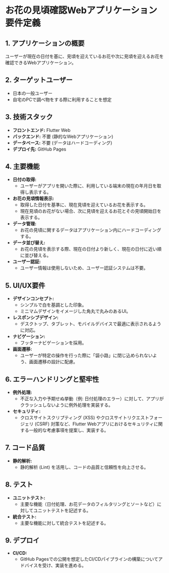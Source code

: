 # お花の見頃確認Webアプリケーション 要件定義

## 1. アプリケーションの概要

ユーザーが現在の日付を基に、見頃を迎えているお花や次に見頃を迎えるお花を確認できるWebアプリケーション。

## 2. ターゲットユーザー

* 日本の一般ユーザー
* 自宅のPCで調べ物をする際に利用することを想定

## 3. 技術スタック

* **フロントエンド:** Flutter Web
* **バックエンド:** 不要 (静的なWebアプリケーション)
* **データベース:** 不要 (データはハードコーディング)
* **デプロイ先:** GitHub Pages

## 4. 主要機能

* **日付の取得:**
    * ユーザーがアプリを開いた際に、利用している端末の現在の年月日を取得し表示する。
* **お花の見頃情報表示:**
    * 取得した日付を基準に、現在見頃を迎えているお花を表示する。
    * 現在見頃のお花がない場合、次に見頃を迎えるお花とその見頃開始日を表示する。
* **データ管理:**
    * お花の見頃に関するデータはアプリケーション内にハードコーディングする。
* **データ並び替え:**
    * お花の見頃を表示する際、現在の日付より新しく、現在の日付に近い順に並び替える。
* **ユーザー認証:**
    * ユーザー情報は使用しないため、ユーザー認証システムは不要。

## 5. UI/UX要件

* **デザインコンセプト:**
    * シンプルで白を基調とした印象。
    * ミニマムデザインをイメージした角丸で丸みのあるUI。
* **レスポンシブデザイン:**
    * デスクトップ、タブレット、モバイルデバイスで最適に表示されるように対応。
* **ナビゲーション:**
    * フッターナビゲーションを採用。
* **画面遷移:**
    * ユーザーが特定の操作を行った際に「袋小路」に閉じ込められないよう、画面遷移の設計に配慮。

## 6. エラーハンドリングと堅牢性

* **例外処理:**
    * 不正な入力や予期せぬ挙動（例: 日付処理のエラー）に対して、アプリがクラッシュしないように例外処理を実装する。
* **セキュリティ:**
    * クロスサイトスクリプティング (XSS) やクロスサイトリクエストフォージェリ (CSRF) 対策など、Flutter Webアプリにおけるセキュリティに関する一般的な考慮事項を提案し、実装する。

## 7. コード品質

* **静的解析:**
    * 静的解析 (Lint) を活用し、コードの品質と信頼性を向上させる。

## 8. テスト

* **ユニットテスト:**
    * 主要な機能（日付処理、お花データのフィルタリングとソートなど）に対してユニットテストを記述する。
* **統合テスト:**
    * 主要な機能に対して統合テストを記述する。

## 9. デプロイ

* **CI/CD:**
    * GitHub Pagesでの公開を想定したCI/CDパイプラインの構築についてアドバイスを受け、実装を進める。